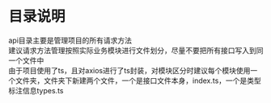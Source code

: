 # 目录说明

api目录主要是管理项目的所有请求方法  
建议请求方法管理按照实际业务模块进行文件划分，尽量不要把所有接口写入到同一个文件中  
由于项目使用了ts，且对axios进行了ts封装，对模块区分时建议每个模块使用一个文件夹，文件夹下新建两个文件，一个是接口文件本身，index.ts，一个是类型标注信息types.ts  
